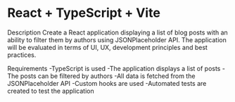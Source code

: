 # React + TypeScript + Vite

Description
Create a React application displaying a list of blog posts with an ability to filter them by authors using JSONPlaceholder API. The application will be evaluated in terms of UI, UX, development principles and best practices.

Requirements
-TypeScript is used
-The application displays a list of posts
-The posts can be filtered by authors
-All data is fetched from the JSONPlaceholder API
-Custom hooks are used
-Automated tests are created to test the application
